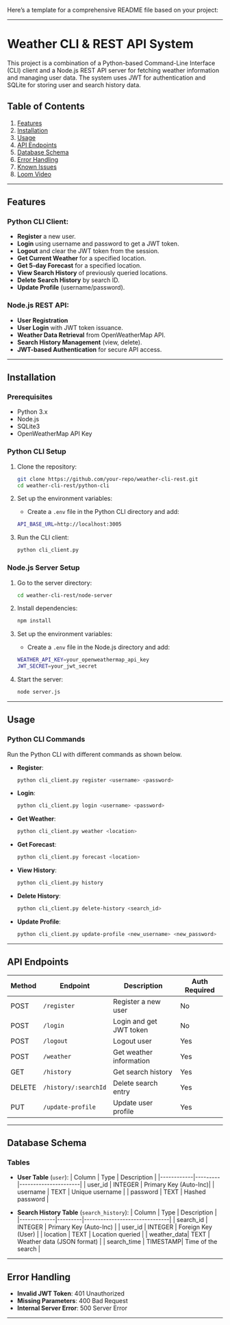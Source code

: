 Here’s a template for a comprehensive README file based on your project:

---

# Weather CLI & REST API System

This project is a combination of a Python-based Command-Line Interface (CLI) client and a Node.js REST API server for fetching weather information and managing user data. The system uses JWT for authentication and SQLite for storing user and search history data.

## Table of Contents

1. [Features](#features)
2. [Installation](#installation)
3. [Usage](#usage)
4. [API Endpoints](#api-endpoints)
5. [Database Schema](#database-schema)
6. [Error Handling](#error-handling)
7. [Known Issues](#known-issues)
8. [Loom Video](#loom-video)

---

## Features

### Python CLI Client:
- **Register** a new user.
- **Login** using username and password to get a JWT token.
- **Logout** and clear the JWT token from the session.
- **Get Current Weather** for a specified location.
- **Get 5-day Forecast** for a specified location.
- **View Search History** of previously queried locations.
- **Delete Search History** by search ID.
- **Update Profile** (username/password).

### Node.js REST API:
- **User Registration**
- **User Login** with JWT token issuance.
- **Weather Data Retrieval** from OpenWeatherMap API.
- **Search History Management** (view, delete).
- **JWT-based Authentication** for secure API access.

---

## Installation

### Prerequisites
- Python 3.x
- Node.js
- SQLite3
- OpenWeatherMap API Key

### Python CLI Setup
1. Clone the repository:
    ```bash
    git clone https://github.com/your-repo/weather-cli-rest.git
    cd weather-cli-rest/python-cli
    ```


2. Set up the environment variables:
    - Create a `.env` file in the Python CLI directory and add:
    ```bash
    API_BASE_URL=http://localhost:3005
    ```

3. Run the CLI client:
    ```bash
    python cli_client.py
    ```

### Node.js Server Setup
1. Go to the server directory:
    ```bash
    cd weather-cli-rest/node-server
    ```

2. Install dependencies:
    ```bash
    npm install
    ```

3. Set up the environment variables:
    - Create a `.env` file in the Node.js directory and add:
    ```bash
    WEATHER_API_KEY=your_openweathermap_api_key
    JWT_SECRET=your_jwt_secret
    ```

4. Start the server:
    ```bash
    node server.js
    ```

---

## Usage

### Python CLI Commands
Run the Python CLI with different commands as shown below.

- **Register**:
    ```bash
    python cli_client.py register <username> <password>
    ```

- **Login**:
    ```bash
    python cli_client.py login <username> <password>
    ```

- **Get Weather**:
    ```bash
    python cli_client.py weather <location>
    ```

- **Get Forecast**:
    ```bash
    python cli_client.py forecast <location>
    ```

- **View History**:
    ```bash
    python cli_client.py history
    ```

- **Delete History**:
    ```bash
    python cli_client.py delete-history <search_id>
    ```

- **Update Profile**:
    ```bash
    python cli_client.py update-profile <new_username> <new_password>
    ```

---

## API Endpoints

| Method | Endpoint                 | Description              | Auth Required |
|--------|--------------------------|--------------------------|---------------|
| POST   | `/register`               | Register a new user      | No            |
| POST   | `/login`                  | Login and get JWT token  | No            |
| POST   | `/logout`                 | Logout user              | Yes           |
| POST   | `/weather`                | Get weather information  | Yes           |
| GET    | `/history`                | Get search history       | Yes           |
| DELETE | `/history/:searchId`      | Delete search entry      | Yes           |
| PUT    | `/update-profile`         | Update user profile      | Yes           |

---

## Database Schema

### Tables

- **User Table** (`user`):
  | Column     | Type    | Description          |
  |------------|---------|----------------------|
  | user_id    | INTEGER | Primary Key (Auto-Inc)|
  | username   | TEXT    | Unique username      |
  | password   | TEXT    | Hashed password      |

- **Search History Table** (`search_history`):
  | Column      | Type    | Description                   |
  |-------------|---------|-------------------------------|
  | search_id   | INTEGER | Primary Key (Auto-Inc)         |
  | user_id     | INTEGER | Foreign Key (User)             |
  | location    | TEXT    | Location queried               |
  | weather_data| TEXT    | Weather data (JSON format)     |
  | search_time | TIMESTAMP| Time of the search            |

---

## Error Handling

- **Invalid JWT Token**: 401 Unauthorized
- **Missing Parameters**: 400 Bad Request
- **Internal Server Error**: 500 Server Error

---
